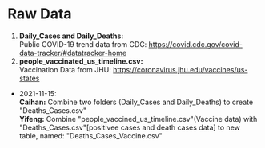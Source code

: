 # Raw Data

1. **Daily_Cases and Daily_Deaths:**  
  Public COVID-19 trend data from CDC: https://covid.cdc.gov/covid-data-tracker/#datatracker-home  
2. **people_vaccinated_us_timeline.csv:**  
  Vaccination Data from JHU: https://coronavirus.jhu.edu/vaccines/us-states

* 2021-11-15:  
**Caihan:** Combine two folders (Daily_Cases and Daily_Deaths) to create "Deaths_Cases.csv"  
**Yifeng:** Combine "people_vaccined_us_timeline.csv"(Vaccine data) with "Deaths_Cases.csv"[positivee cases and death cases data] to new table, named: "Deaths_Cases_Vaccine.csv"
